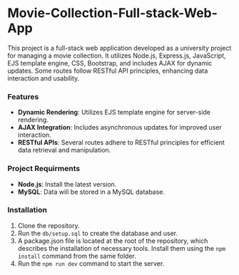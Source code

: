 # Movie-Collection-Full-stack-Web-App

This project is a full-stack web application developed as a university project for managing a movie collection. It utilizes Node.js, Express.js, JavaScript, EJS template engine, CSS, Bootstrap, and includes AJAX for dynamic updates. Some routes follow RESTful API principles, enhancing data interaction and usability.

### Features

- **Dynamic Rendering**: Utilizes EJS template engine for server-side rendering.
- **AJAX Integration**: Includes asynchronous updates for improved user interaction.
- **RESTful APIs**: Several routes adhere to RESTful principles for efficient data retrieval and manipulation.

### Project Requirments

- **Node.js**: Install the latest version.
- **MySQL**: Data will be stored in a MySQL database.

### Installation

1. Clone the repository.
2. Run the `db/setup.sql` to create the database and user.
3. A package.json file is located at the root of the repository, which describes the installation of necessary tools. Install them using the `npm install` command from the same folder.
4. Run the `npm run dev` command to start the server.
